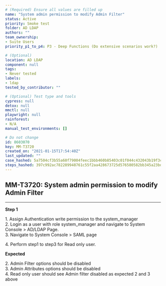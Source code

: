 ```yaml
---
# (Required) Ensure all values are filled up
name: "System admin permission to modify Admin Filter"
status: Active
priority: Smoke test
folder: AD LDAP
authors: ""
team_ownership:
- Suite Users
priority_p1_to_p4: P3 - Deep Functions (Do extensive scenarios work?)

# (Optional)
location: AD LDAP
component: null
tags:
- Never tested
labels:
- ldap
tested_by_contributor: ""

# (Optional) Test type and tools
cypress: null
detox: null
mmctl: null
playwright: null
rainforest:
- N/A
manual_test_environments: []

# Do not change
id: 8603070
key: MM-T3720
created_on: "2021-01-15T17:54:40Z"
last_updated: ""
case_hashed: 5a7504cf3b55a60f79004feec1bbb460b85403c01f044c432043b19f3cde6a0f3554e6d81a6a7d7efcb13fb662df5145
steps_hashed: 397c992ac782289948761c55f2aa428673725d576580582bb345a23bd0f11749829dadf5691c0372e2f95194c7eb2bb3
---
```


<!-- (Auto-generated) Based on frontmatter's "key" and "name" -->

## MM-T3720: System admin permission to modify Admin Filter

---

**Step 1**

1\. Assign Authentication write permission to the system\_manager\
2\. Login as a user with role system\_manager and navigate to System Console > AD/LDAP Page.\
3\. Navigate to System Console > SAML page

4\. Perform step1 to step3 for Read only user.

**Expected**

2\. Admin Filter options should be disabled\
3\. Admin Attributes options should be disabled\
4\. Read only user should see Admin filter disabled as expected 2 and 3 above
